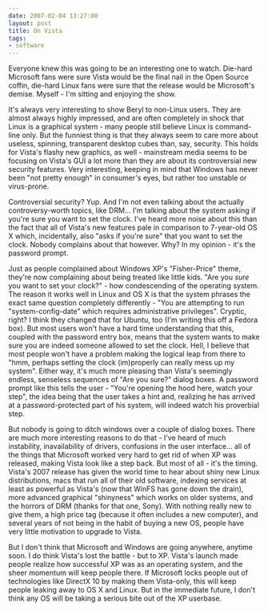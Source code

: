 ```yaml
---
date: 2007-02-04 13:27:00
layout: post
title: On Vista
tags:
- software
---
```


Everyone knew this was going to be an interesting one to watch. Die-hard
Microsoft fans were sure Vista would be the final nail in the Open Source
coffin, die-hard Linux fans were sure that the release would be Microsoft's
demise. Myself - I'm sitting and enjoying the show.  
  
It's always very interesting to show Beryl to non-Linux users. They are almost
always highly impressed, and are often completely in shock that Linux is a
graphical system - many people still believe Linux is command-line only. But
the funniest thing is that they always seem to care more about useless,
spinning, transparent desktop cubes than, say, security. This holds for Vista's
flashy new graphics, as well - mainstream media seems to be focusing on Vista's
GUI a lot more than they are about its controversial new security features.
Very interesting, keeping in mind that Windows has never been "not pretty
enough" in consumer's eyes, but rather too unstable or virus-prone.  
  
Controversial security? Yup. And I'm not even talking about the actually
controversy-worth topics, like DRM... I'm talking about the system asking if
you're sure you want to set the clock. I've heard more noise about this than
the fact that all of Vista's new features pale in comparison to 7-year-old OS X
which, incidentally, also "asks if you're sure" that you want to set the clock.
Nobody complains about that however. Why? In my opinion - it's the password
prompt.  
  
Just as people complained about Windows XP's "Fisher-Price" theme, they're now
complaining about being treated like little kids. "Are you _sure_ you want to
set your clock?" - how condescending of the operating system. The reason it
works well in Linux and OS X is that the system phrases the exact same question
completely differently - "You are attempting to run "system-config-date" which
requires administrative privileges". Cryptic, right? I think they changed that
for Ubuntu, too (I'm writing this off a Fedora box). But most users won't have
a hard time understanding that this, coupled with the password entry box, means
that the system wants to make sure you are indeed someone allowed to set the
clock. Hell, I believe that most people won't have a problem making the logical
leap from there to "hmm, perhaps setting the clock (im)properly can really mess
up my system". Either way, it's much more pleasing than Vista's seemingly
endless, senseless sequences of "Are you sure?" dialog boxes. A password prompt
like this tells the user - "You're opening the hood here, watch your step", the
idea being that the user takes a hint and, realizing he has arrived at a
password-protected part of his system, will indeed watch his proverbial step.  
  
But nobody is going to ditch windows over a couple of dialog boxes. There are
much more interesting reasons to do that - I've heard of much instability,
inavailability of drivers, confusions in the user interface... all of the
things that Microsoft worked very hard to get rid of when XP was released,
making Vista look like a step back. But most of all - it's the timing. Vista's
2007 release has given the world time to hear about shiny new Linux
distributions, macs that run all of their old software, indexing services at
least as powerful as Vista's (now that WinFS has gone down the drain), more
advanced graphical "shinyness" which works on older systems, and the horrors of
DRM (thanks for that one, Sony). With nothing really new to give them, a high
price tag (because it often includes a new computer), and several years of not
being in the habit of buying a new OS, people have very little motivation to
upgrade to Vista.  
  
But I don't think that Microsoft and Windows are going anywhere, anytime soon.
I do think Vista's lost the battle - but to XP. Vista's launch made people
realize how successful XP was as an operating system, and the sheer momentum
will keep people there. If Microsoft locks people out of technologies like
DirectX 10 by making them Vista-only, this will keep people leaking away to OS
X and Linux. But in the immediate future, I don't think any OS will be taking a
serious bite out of the XP userbase.
